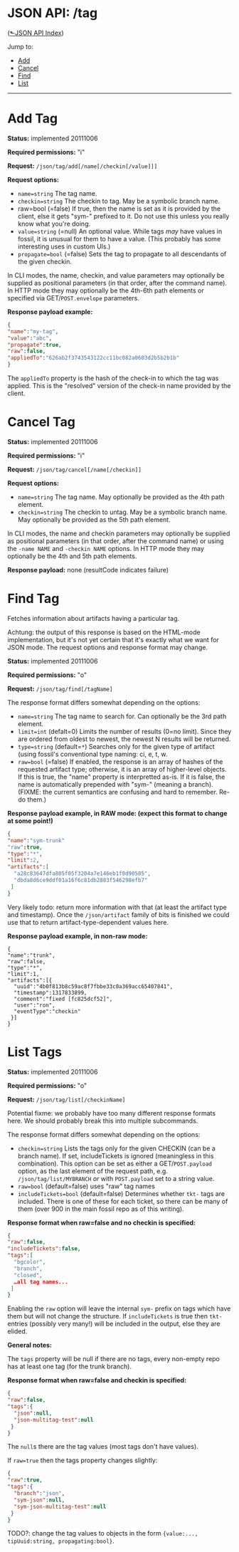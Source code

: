 # JSON API: /tag
([&#x2b11;JSON API Index](index.md))

Jump to:

* [Add](#add)
* [Cancel](#cancel)
* [Find](#find)
* [List](#list)

---

<a id="add"></a>
# Add Tag

**Status:** implemented 20111006

**Required permissions:** "i"

**Request:** `/json/tag/add[/name[/checkin[/value]]]`

**Request options:**

-   `name=string` The tag name.
-   `checkin=string` The checkin to tag. May be a symbolic branch name.
-   raw=bool (=false) If true, then the name is set as it is provided by
    the client, else it gets "sym-" prefixed to it. Do not use this
    unless you really know what you're doing.
-   `value=string` (=null) An optional value. While tags *may* have values
    in fossil, it is unusual for them to have a value. (This probably
    has some interesting uses in custom UIs.)
-   `propagate=bool` (=false) Sets the tag to propagate to all descendants
    of the given checkin.

In CLI modes, the name, checkin, and value parameters may optionally be
supplied as positional parameters (in that order, after the command
name). In HTTP mode they may optionally be the 4th-6th path elements or
specified via GET/`POST.envelope` parameters.

**Response payload example:**

```json
{
"name":"my-tag",
"value":"abc",
"propagate":true,
"raw":false,
"appliedTo":"626ab2f3743543122cc11bc082a0603d2b5b2b1b"
}
```

The `appliedTo` property is the hash of the check-in to which the tag was
applied. This is the "resolved" version of the check-in name provided by
the client.

<a id="cancel"></a>
# Cancel Tag

**Status:** implemented 20111006

**Required permissions:** "i"

**Request:** `/json/tag/cancel[/name[/checkin]]`

**Request options:**

-   `name=string` The tag name. May optionally be provided as the 4th path
    element.
-   `checkin=string` The checkin to untag. May be a symbolic branch name.
    May optionally be provided as the 5th path element.

In CLI modes, the name and checkin parameters may optionally be supplied
as positional parameters (in that order, after the command name) or
using the `-name NAME` and `-checkin NAME` options. In HTTP mode they may
optionally be the 4th and 5th path elements.

**Response payload:** none (resultCode indicates failure)


<a id="find"></a>
# Find Tag

Fetches information about artifacts having a particular tag.

Achtung: the output of this response is based on the HTML-mode
implementation, but it's not yet certain that it's exactly what we want
for JSON mode. The request options and response format may change.

**Status:** implemented 20111006

**Required permissions:** "o"

**Request:** `/json/tag/find[/tagName]`

The response format differs somewhat depending on the options:

-   `name=string` The tag name to search for. Can optionally be the 3rd
    path element.
-   `limit=int` (defalt=0) Limits the number of results (0=no limit).
    Since they are ordered from oldest to newest, the newest N results
    will be returned.
-   `type=string` (default=`*`) Searches only for the given type of
    artifact (using fossil's conventional type naming: ci, e, t, w.
-   `raw=bool` (=false) If enabled, the response is an array of hashes
    of the requested artifact type; otherwise,
    it is an array of higher-level objects. If this is
    true, the "name" property is interpretted as-is. If it is false, the
    name is automatically prepended with "sym-" (meaning a branch).
    (FIXME: the current semantics are confusing and hard to remember.
    Re-do them.)

**Response payload example, in RAW mode: (expect this format to change
at some point!)**

```json
{
"name":"sym-trunk"
"raw":true,
"type":"*",
"limit":2,
"artifacts":[
  "a28c83647dfa805f05f3204a7e146eb1f0d90505",
  "dbda8d6ce9ddf01a16f6c81db2883f546298efb7"
 ]
}
```

Very likely todo: return more information with that (at least the
artifact type and timestamp). Once the `/json/artifact` family of bits is
finished we could use that to return artifact-type-dependent values
here.

**Response payload example, in non-raw mode:**

```
{
"name":"trunk",
"raw":false,
"type":"*",
"limit":1,
"artifacts":[{
  "uuid":"4b0f813b8c59ac8f7fbbe33c0a369acc65407841",
  "timestamp":1317833899,
  "comment":"fixed [fc825dcf52]",
  "user":"ron",
  "eventType":"checkin"
 }]
}
```

<a id="list"></a>
# List Tags

**Status:** implemented 20111006

**Required permissions:** "o"

**Request:** `/json/tag/list[/checkinName]`

Potential fixme: we probably have too many different response formats
here. We should probably break this into multiple subcommands.

The response format differs somewhat depending on the options:

-   `checkin=string` Lists the tags only for the given CHECKIN (can be a
    branch name). If set, includeTickets is ignored (meaningless in this
    combination). This option can be set as either a GET/`POST.payload`
    option, as the last element of the request path, e.g.
    `/json/tag/list/MYBRANCH` *or* with `POST.payload` set to a string
    value.
-   `raw=bool` (default=false) uses "raw" tag names
-   `includeTickets=bool` (default=false) Determines whether `tkt-` tags
    are included. There is one of these for each ticket, so there can be
    many of them (over 900 in the main fossil repo as of this writing).

**Response format when raw=false and no checkin is specified:**

```json
{
"raw":false,
"includeTickets":false,
"tags":[
  "bgcolor",
  "branch",
  "closed",
  …all tag names...
 ]
}
```

Enabling the `raw` option will leave the internal `sym-` prefix on tags
which have them but will not change the structure. If `includeTickets` is
true then `tkt-` entries (possibly very many!) will be included in the
output, else they are elided.

**General notes:**

The `tags` property will be null if there are no tags, every non-empty
repo has at least one tag (for the trunk branch).

**Response format when raw=false and checkin is specified:**

```json
{
"raw":false,
"tags":{
  "json":null,
  "json-multitag-test":null
 }
}
```

The `null`s there are the tag values (most tags don't have values).

If `raw=true` then the tags property changes slightly:

```json
{
"raw":true,
"tags":{
  "branch":"json",
  "sym-json":null,
  "sym-json-multitag-test":null
 }
}
```

TODO?: change the tag values to objects in the form
`{value:..., tipUuid:string, propagating:bool}`.
